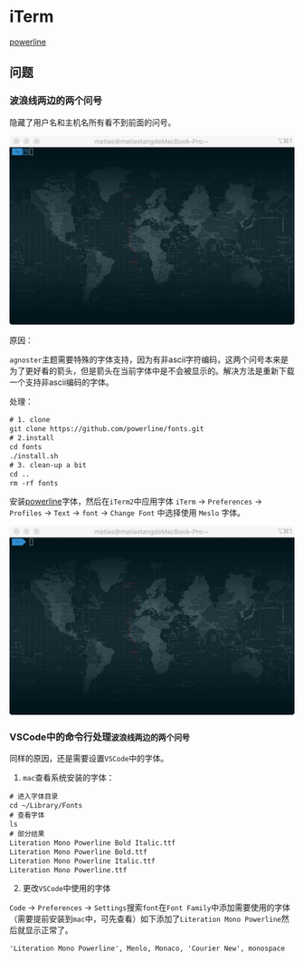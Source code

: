 <!--
 * @Author: tangdaoyong
 * @Date: 2020-12-28 17:43:32
 * @LastEditors: tangdaoyong
 * @LastEditTime: 2020-12-28 18:11:26
 * @Description: iTerm
-->
# iTerm

[powerline](https://github.com/powerline/fonts)

## 问题

### 波浪线两边的两个问号

隐藏了用户名和主机名所有看不到前面的问号。

![问题显示](./img/iTerm2显示非ascii字符问题.jpeg)

原因：

`agnoster`主题需要特殊的字体支持，因为有非ascii字符编码，这两个问号本来是为了更好看的箭头，但是箭头在当前字体中是不会被显示的。解决方法是重新下载一个支持非ascii编码的字体。

处理：
```
# 1. clone
git clone https://github.com/powerline/fonts.git
# 2.install
cd fonts
./install.sh
# 3. clean-up a bit
cd ..
rm -rf fonts
```

安装[powerline](https://github.com/powerline/fonts.git)字体，然后在`iTerm2`中应用字体 `iTerm` -> `Preferences` -> `Profiles` -> `Text` -> `font` -> `Change Font` 中选择使用 `Meslo` 字体。

![正常显示](./img/iTerm2正常显示.jpeg)

### VSCode中的命令行处理`波浪线两边的两个问号`

同样的原因，还是需要设置`VSCode`中的字体。

1. `mac`查看系统安装的字体：
```
# 进入字体目录
cd ~/Library/Fonts
# 查看字体
ls
# 部分结果
Literation Mono Powerline Bold Italic.ttf
Literation Mono Powerline Bold.ttf
Literation Mono Powerline Italic.ttf
Literation Mono Powerline.ttf
```
2. 更改`VSCode`中使用的字体

`Code` -> `Preferences` -> `Settings`搜索`font`在`Font Family`中添加需要使用的字体（需要提前安装到`mac`中，可先查看）如下添加了`Literation Mono Powerline`然后就显示正常了。
```
'Literation Mono Powerline', Menlo, Monaco, 'Courier New', monospace
```
